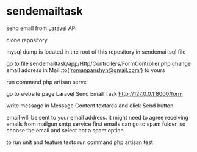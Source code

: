 # sendemailtask
send email from Laravel API

clone repository

mysql dump is located in the root of this repository in sendemail.sql file

go to file sendemailtask/app/Http/Controllers/FormController.php 
change email address in Mail::to('romanpanshyn@gmail.com') to yours

run command 
php artisan serve

go to website page Laravel Send Email Task
http://127.0.0.1:8000/form

write message in Message Content textarea and click Send button

email will be sent to your email address. 
it might need to agree receiving emails from mailgun smtp service
first emails can go to spam folder, so choose the email and select not a spam option

to run unit and feature tests run command
php artisan test
